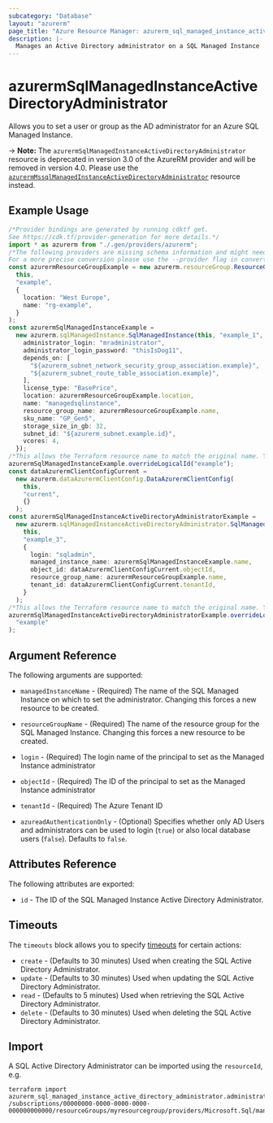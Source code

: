 ```yaml
---
subcategory: "Database"
layout: "azurerm"
page_title: "Azure Resource Manager: azurerm_sql_managed_instance_active_directory_administrator"
description: |-
  Manages an Active Directory administrator on a SQL Managed Instance
---
```


# azurermSqlManagedInstanceActiveDirectoryAdministrator

Allows you to set a user or group as the AD administrator for an Azure SQL Managed Instance.

\-> **Note:** The `azurermSqlManagedInstanceActiveDirectoryAdministrator` resource is deprecated in version 3.0 of the AzureRM provider and will be removed in version 4.0. Please use the [`azurermMssqlManagedInstanceActiveDirectoryAdministrator`](https://registry.terraform.io/providers/hashicorp/azurerm/latest/docs/resources/mssql_managed_instance_active_directory_administrator) resource instead.

## Example Usage

```typescript
/*Provider bindings are generated by running cdktf get.
See https://cdk.tf/provider-generation for more details.*/
import * as azurerm from "./.gen/providers/azurerm";
/*The following providers are missing schema information and might need manual adjustments to synthesize correctly: azurerm.
For a more precise conversion please use the --provider flag in convert.*/
const azurermResourceGroupExample = new azurerm.resourceGroup.ResourceGroup(
  this,
  "example",
  {
    location: "West Europe",
    name: "rg-example",
  }
);
const azurermSqlManagedInstanceExample =
  new azurerm.sqlManagedInstance.SqlManagedInstance(this, "example_1", {
    administrator_login: "mradministrator",
    administrator_login_password: "thisIsDog11",
    depends_on: [
      "${azurerm_subnet_network_security_group_association.example}",
      "${azurerm_subnet_route_table_association.example}",
    ],
    license_type: "BasePrice",
    location: azurermResourceGroupExample.location,
    name: "managedsqlinstance",
    resource_group_name: azurermResourceGroupExample.name,
    sku_name: "GP_Gen5",
    storage_size_in_gb: 32,
    subnet_id: "${azurerm_subnet.example.id}",
    vcores: 4,
  });
/*This allows the Terraform resource name to match the original name. You can remove the call if you don't need them to match.*/
azurermSqlManagedInstanceExample.overrideLogicalId("example");
const dataAzurermClientConfigCurrent =
  new azurerm.dataAzurermClientConfig.DataAzurermClientConfig(
    this,
    "current",
    {}
  );
const azurermSqlManagedInstanceActiveDirectoryAdministratorExample =
  new azurerm.sqlManagedInstanceActiveDirectoryAdministrator.SqlManagedInstanceActiveDirectoryAdministrator(
    this,
    "example_3",
    {
      login: "sqladmin",
      managed_instance_name: azurermSqlManagedInstanceExample.name,
      object_id: dataAzurermClientConfigCurrent.objectId,
      resource_group_name: azurermResourceGroupExample.name,
      tenant_id: dataAzurermClientConfigCurrent.tenantId,
    }
  );
/*This allows the Terraform resource name to match the original name. You can remove the call if you don't need them to match.*/
azurermSqlManagedInstanceActiveDirectoryAdministratorExample.overrideLogicalId(
  "example"
);

```

## Argument Reference

The following arguments are supported:

*   `managedInstanceName` - (Required) The name of the SQL Managed Instance on which to set the administrator. Changing this forces a new resource to be created.

*   `resourceGroupName` - (Required) The name of the resource group for the SQL Managed Instance. Changing this forces a new resource to be created.

*   `login` - (Required) The login name of the principal to set as the Managed Instance administrator

*   `objectId` - (Required) The ID of the principal to set as the Managed Instance administrator

*   `tenantId` - (Required) The Azure Tenant ID

*   `azureadAuthenticationOnly` - (Optional) Specifies whether only AD Users and administrators can be used to login (`true`) or also local database users (`false`). Defaults to `false`.

## Attributes Reference

The following attributes are exported:

* `id` - The ID of the SQL Managed Instance Active Directory Administrator.

## Timeouts

The `timeouts` block allows you to specify [timeouts](https://www.terraform.io/language/resources/syntax#operation-timeouts) for certain actions:

* `create` - (Defaults to 30 minutes) Used when creating the SQL Active Directory Administrator.
* `update` - (Defaults to 30 minutes) Used when updating the SQL Active Directory Administrator.
* `read` - (Defaults to 5 minutes) Used when retrieving the SQL Active Directory Administrator.
* `delete` - (Defaults to 30 minutes) Used when deleting the SQL Active Directory Administrator.

## Import

A SQL Active Directory Administrator can be imported using the `resourceId`, e.g.

```console
terraform import azurerm_sql_managed_instance_active_directory_administrator.administrator /subscriptions/00000000-0000-0000-0000-000000000000/resourceGroups/myresourcegroup/providers/Microsoft.Sql/managedInstances/mymanagedinstance/administrators/activeDirectory
```
